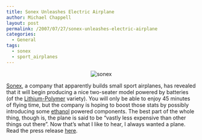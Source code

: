 ```yaml
---
title: Sonex Unleashes Electric Airplane
author: Michael Chappell
layout: post
permalink: /2007/07/27/sonex-unleashes-electric-airplane
categories:
  - General
tags:
  - sonex
  - sport_airplanes
---
```

<p align="center">
  <img src="http://digivation.net/wp-content/uploads/2007/07/sonex1.jpg" alt="sonex" />
</p>

[Sonex][1], a company that apparently builds small sport airplanes, has revealed that it will begin producing a nice two-seater model powered by batteries (of the [Lithium-Polymer][2] variety). You will only be able to enjoy 45 minutes of flying time, but the company is hoping to boost those stats by possibly introducing some [ethanol][3] powered components. The best part of the whole thing, though is, the plane is said to be &#8220;vastly less expensive than other things out there&#8221;. Now that&#8217;s what I like to hear, I always wanted a plane. Read the press release [here][4].

 [1]: http://www.sonexaircraft.com/
 [2]: http://en.wikipedia.org/wiki/Lithium_polymer_batteries
 [3]: http://en.wikipedia.org/wiki/Ethanol_fuel
 [4]: http://www.sonexaircraft.com/press/releases/pr_072407.html#